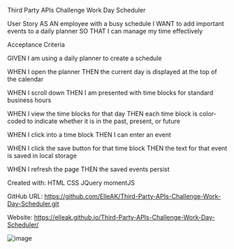 Third Party APIs Challenge Work Day Scheduler

User Story
AS AN employee with a busy schedule I WANT to add important events to a daily planner
SO THAT I can manage my time effectively

Acceptance Criteria

GIVEN I am using a daily planner to create a schedule 

WHEN I open the planner THEN the current day is displayed at the top of the calendar

WHEN I scroll down THEN I am presented with time blocks for standard business hours

WHEN I view the time blocks for that day THEN each time block is color-coded to indicate whether it is in the past, present, or future

WHEN I click into a time block THEN I can enter an event

WHEN I click the save button for that time block THEN the text for that event is saved in local storage

WHEN I refresh the page THEN the saved events persist


Created with:
HTML
CSS
JQuery
momentJS

GitHub URL: https://github.com/ElleAK/Third-Party-APIs-Challenge-Work-Day-Scheduler.git

Website: https://elleak.github.io/Third-Party-APIs-Challenge-Work-Day-Scheduler/

![image](https://user-images.githubusercontent.com/91795114/160314356-44110c96-f1c6-46a6-95a8-63af742740b6.png)

